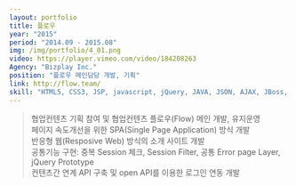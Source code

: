 ```yaml
---
layout: portfolio
title: 플로우
year: "2015"
period: "2014.09 - 2015.08"
img: /img/portfolio/4_01.png
video: https://player.vimeo.com/video/184208263
Agency: "Bizplay Inc."
position: "플로우 메인담당 개발, 기획"
link: http://flow.team/
skill: "HTML5, CSS3, JSP, javascript, jQuery, JAVA, JSON, AJAX, JBoss, PostgreSQL, Bootstrap, google analytics, JexFramework"
---
```

> 협업컨텐츠 기획 참여 및 협업컨텐츠 플로우(Flow) 메인 개발, 유지운영<br>
페이지 속도개선을 위한 SPA(Single Page Application) 방식 개발<br>
반응형 웹(Resposive Web) 방식의 소개 사이트 개발<br>
공통기능 구현: 중복 Session 체크, Session Filter, 공통 Error page Layer, jQuery Prototype<br>
컨텐츠간 연계 API 구축 및 open API를 이용한 로그인 연동 개발<br>
